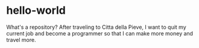 # hello-world
What's a repository?
After traveling to Citta della Pieve, I want to quit my current job
and become a programmer so that I can make more money and travel more.
